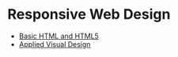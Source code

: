 # Responsive Web Design

* [Basic HTML and HTML5](/responsive-web-design/basic-html-and-html5.md)
* [Applied Visual Design](/responsive-web-design/applied-visual-design.md)
